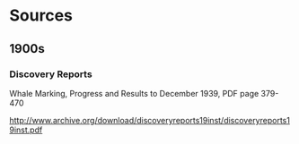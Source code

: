 


# Sources

## 1900s

### Discovery Reports

Whale Marking, Progress and Results to December 1939, PDF page 379-470

http://www.archive.org/download/discoveryreports19inst/discoveryreports19inst.pdf
